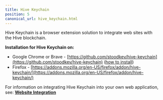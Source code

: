 ```yaml
---
title: Hive Keychain
position: 5
canonical_url: hive_keychain.html
---
```


Hive Keychain is a browser extension solution to integrate web sites with the Hive blockchain.

**Installation for Hive Keychain on:**
  * Google Chrome or Brave - [https://github.com/stoodkev/hive-keychain](https://github.com/stoodkev/hive-keychain) ([how to install](https://peakd.com/hive-keychain/@stoodkev/hive-keychain-beta-is-ready#for-users))
  * Firefox - [https://addons.mozilla.org/en-US/firefox/addon/hive-keychain/](https://addons.mozilla.org/en-US/firefox/addon/hive-keychain/)

For information on integrating Hive Keychain into your own web application, see: [**Website Integration**](https://github.com/stoodkev/hive-keychain#website-integration)
